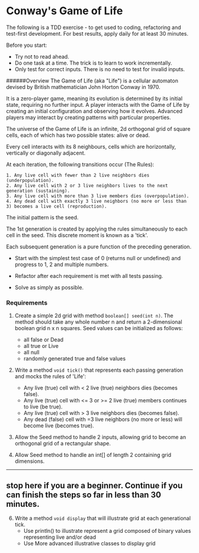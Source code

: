 # Conway's Game of Life

 The following is a TDD exercise - to get used to coding, refactoring and test-first development. For best results, apply daily for at least 30 minutes.

 Before you start: 

  * Try not to read ahead.
  * Do one task at a time. The trick is to learn to work incrementally.
  * Only test for correct inputs. There is no need to test for invalid inputs.

######Overview
The Game of Life (aka "Life") is a cellular automaton devised by British mathematician John Horton Conway in 1970.

It is a zero-player game, meaning its evolution is determined by its initial state, requiring no further input.  A player interacts with the Game of Life by creating an initial configuration and observing how it evolves. Advanced players may interact by creating patterns with particular properties.

The universe of the Game of Life is an infinite, 2d orthogonal grid of square cells, each of which has two possible states: alive or dead.

Every cell interacts with its 8 neighbours, cells which are horizontally, vertically or diagonally adjacent.

At each iteration, the following transitions occur (The Rules):

    1. Any live cell with fewer than 2 live neighbors dies (underpopulation).
    2. Any live cell with 2 or 3 live neighbors lives to the next generation (sustaining).
    3. Any live cell with more than 3 live members dies (overpopulation).
    4. Any dead cell with exactly 3 live neighbors (no more or less than 3) becomes a live cell (reproduction).

The initial pattern is the seed.

The 1st generation is created by applying the rules simultaneously to each cell in the seed.  This discrete moment is known as a 'tick'.

Each subsequent generation is a pure function of the preceding generation.

* Start with the simplest test case of 0 (returns null or undefined) and progress to 1, 2 and
  multiple numbers.
       
* Refactor after each requirement is met with all tests passing.

* Solve as simply as possible.

### Requirements
1. Create a simple 2d grid with method ```boolean[] seed(int n)```. 
    The method should take any whole number n and return a 2-dimensional boolean grid n x n squares.
    Seed values can be initialized as follows:
    
    * all false or Dead 
    * all true or Live
    * all null  
    * randomly generated true and false values
               
2. Write a method ```void tick()``` that represents each passing generation and mocks the rules of 'Life':
    * Any live (true) cell with < 2 live (true) neighbors dies (becomes false).
    * Any live (true) cell with <= 3 or >= 2 live (true) members continues to live (be true).
    * Any live (true) cell with > 3 live neighbors dies (becomes false).
    * Any dead (false) cell with =3 live neighbors (no more or less) will become live (becomes true).

  
 2. Allow the Seed method to handle 2 inputs, allowing grid to become an orthogonal grid of a rectangular shape.

 3. Allow Seed method to handle an int[] of length 2 containing grid dimensions.

 ---
stop here if you are a beginner. Continue if you can finish the steps so far in less than 30 minutes.
 ---

 6. Write a method ```void display``` that will illustrate grid at each generational tick. 
    * Use println() to illustrate represent a grid composed of binary values representing live and/or dead
    * Use More advanced illustrative classes to display grid

 
